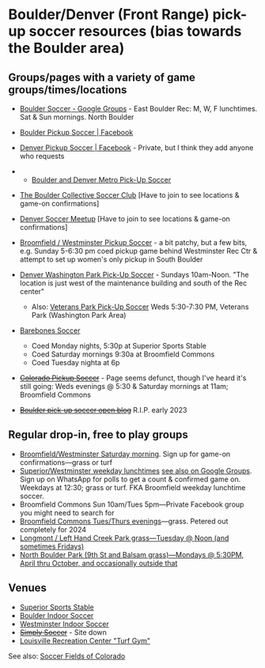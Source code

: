 # Boulder/Denver (Front Range) pick-up soccer resources (bias towards the Boulder area)

## Groups/pages with a variety of game groups/times/locations

* [Boulder Soccer - Google Groups](https://groups.google.com/d/forum/boulder-noon-soccer) - East Boulder Rec: M, W, F lunchtimes. Sat & Sun mornings. North Boulder
* [Boulder Pickup Soccer | Facebook](https://www.facebook.com/groups/boulderpickupsoccer/)
* [Denver Pickup Soccer | Facebook](https://www.facebook.com/groups/denverpickupsoccer/) - Private, but I think they add anyone who requests
* * [Boulder and Denver Metro Pick-Up Soccer](https://www.meetup.com/boulder-denver-pick-up-soccer/)
* [The Boulder Collective Soccer Club](https://www.meetup.com/Boulder-Soccer) [Have to join to see locations & game-on confirmations]
* [Denver Soccer Meetup](http://www.meetup.com/DenverSoccer/) [Have to join to see locations & game-on confirmations]
* [Broomfield / Westminster Pickup Soccer](https://www.facebook.com/groups/westypickupsoccer/) - a bit patchy, but a few bits, e.g. Sunday 5-6:30 pm coed pickup game behind Westminster Rec Ctr & attempt to set up women's only pickup in South Boulder
* [Denver Washington Park Pick-Up Soccer](https://www.meetup.com/denversoccer//) - Sundays 10am-Noon. "The location is just west of the maintenance building and south of the Rec center"
  * Also: [Veterans Park Pick-Up Soccer](https://www.meetup.com/boulder-denver-pick-up-soccer/) Weds 5:30-7:30 PM, Veterans Park (Washington Park Area)
* [Barebones Soccer](https://barebonessoccer.com/)
  * Coed Monday nights, 5:30p at Superior Sports Stable
  * Coed Saturday mornings 9:30a at Broomfield Commons
  * Coed Tuesday nighta at 6p

* ~~[Colorado Pickup Soccer](https://www.facebook.com/groups/948973449007876)~~ - Page seems defunct, though I've heard it's still going: Weds evenings @ 5:30 & Saturday mornings at 11am; Broomfield Commons
* ~~[Boulder pick-up soccer open blog](http://bouldersoccer.wordpress.com/)~~ R.I.P. early 2023

## Regular drop-in, free to play groups

* [Broomfield/Westminster Saturday morning](https://groups.google.com/g/saturday-morning-broomfield-pickup-soccer). Sign up for game-on confirmations—grass or turf
* [Superior/Westminster weekday lunchtimes](https://chat.whatsapp.com/J1rirNE4MDlBb7EGdB005j) [see also on Google Groups](https://groups.google.com/forum/#!forum/broomfield-lunchtime-soccer). Sign up on WhatsApp for polls to get a count & confirmed game on. Weekdays at 12:30; grass or turf. FKA Broomfield weekday lunchtime soccer.
* Broomfield Commons Sun 10am/Tues 5pm—Private Facebook group you might need to search for
* [Broomfield Commons Tues/Thurs evenings](https://groups.google.com/g/soccer-at-commons)—grass. Petered out completely for 2024
* [Longmont / Left Hand Creek Park grass—Tuesday @ Noon (and sometimes Fridays)](https://groups.google.com/g/newlongmontsoccer)
* [North Boulder Park (9th St and Balsam grass)—Mondays @ 5:30PM, April thru October, and occasionally outside that](https://groups.google.com/g/nobo-soccer)

## Venues

* [Superior Sports Stable](http://www.sportstable.club/page/show/2072291-turf)
* [Boulder Indoor Soccer](https://boulderindoorsoccer.com/)
* [Westminster Indoor Soccer](https://goo.gl/maps/rhzZZGqiXb2nvaDB8)
* ~~[Simply Soccer](https://simplysoccer.co/)~~ - Site down
* [Louisville Recreation Center "Turf Gym"](https://www.louisvilleco.gov/living-in-louisville/recreation-senior-center/programs-activities/turf-gym)

See also: [Soccer Fields of Colorado](http://www.sportsfieldsusa.com/fields/soccer/colorado)

